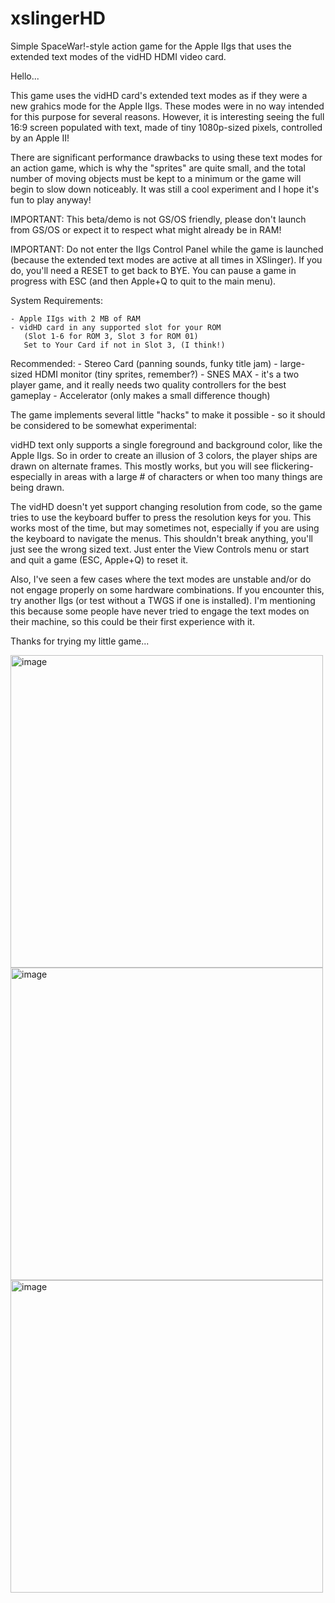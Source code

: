 # xslingerHD
Simple SpaceWar!-style action game for the Apple IIgs that uses the extended text modes of the vidHD HDMI video card.



    
Hello...
    
This game uses the vidHD card's extended text modes as if they were a new 
grahics mode for the Apple IIgs.  These modes were in no way intended
for this purpose for several reasons.
However, it is interesting seeing the full 16:9 screen populated with
text, made of tiny 1080p-sized pixels, controlled by an Apple II! 

There are significant performance drawbacks to using these text modes
for an action game, which is why the "sprites" are quite small, and the
total number of moving objects must be kept to a minimum or the game
will begin to slow down noticeably. 
It was still a cool experiment and I hope it's fun to play anyway!
 
IMPORTANT: This beta/demo is not GS/OS friendly, please don't launch from
GS/OS or expect it to respect what might already be in RAM!

IMPORTANT: Do not enter the IIgs Control Panel while the game is launched
(because the extended text modes are active at all times in XSlinger). 
If you do, you'll need a RESET to get back to BYE. You can pause a game
in progress with ESC (and then Apple+Q to quit to the main menu).

System Requirements:
  
    - Apple IIgs with 2 MB of RAM
    - vidHD card in any supported slot for your ROM
       (Slot 1-6 for ROM 3, Slot 3 for ROM 01)
       Set to Your Card if not in Slot 3, (I think!)
    
Recommended:
    - Stereo Card (panning sounds, funky title jam)
    - large-sized HDMI monitor (tiny sprites, remember?)
    - SNES MAX - it's a two player game, and it really needs two quality
      controllers for the best gameplay 
    - Accelerator (only makes a small difference though)
  
The game implements several little "hacks" to make it possible - so it 
should be considered to be somewhat experimental:
 
vidHD text only supports a single foreground and background color,
like the Apple IIgs. So in order to create an illusion of 3 colors,
the player ships are drawn on alternate frames. This mostly works,
but you will see flickering- especially in areas with a large # of
characters or when too many things are being drawn.
  
The vidHD doesn't yet support changing resolution from code, so the 
game tries to use the keyboard buffer to press the resolution keys
for you. This works most of the time, but may sometimes not, 
especially if you are using the keyboard to navigate the menus.
This shouldn't break anything, you'll just see the wrong sized text.
Just enter the View Controls menu or start and quit a game (ESC, Apple+Q)
to reset it.
  
Also, I've seen a few cases where the text modes are unstable
and/or do not engage properly on some hardware combinations.  If 
you encounter this, try another IIgs (or test without a TWGS if
one is installed).  I'm mentioning this because some people have never
tried to engage the text modes on their machine, so this could be
their first experience with it.
  
Thanks for trying my little game...
  

<img width="500" alt="image" src="https://user-images.githubusercontent.com/40877410/183492444-4010a592-c4b4-4dc9-bb47-a3b6e1664124.png">
<img width="500" alt="image" src="https://user-images.githubusercontent.com/40877410/183493986-da25737a-44e9-4426-8ca1-6b99d4f39857.png">
<img width="500" alt="image" src="https://user-images.githubusercontent.com/40877410/183494056-cb6e56d7-6ff8-489a-b841-8f04c6ae6212.png">






